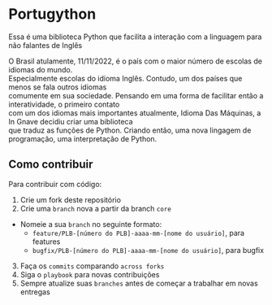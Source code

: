 # Portugython
Essa é uma biblioteca Python que facilita a interação com a linguagem para não falantes de Inglês

O Brasil atulamente, 11/11/2022, é o país com o maior número de escolas de idiomas do mundo. \
Especialmente escolas do idioma Inglês. Contudo, um dos países que menos se fala outros idiomas \
comumente em sua sociedade. Pensando em uma forma de facilitar então a interatividade, o primeiro contato \
com um dos idiomas mais importantes atualmente, Idioma Das Máquinas, a In Gnave decidiu criar uma biblioteca \
que traduz as funções de Python. Criando então, uma nova lingagem de programação, uma interpretação de Python.


## Como contribuir

Para contribuir com código:

1. Crie um fork deste repositório
2. Crie uma `branch` nova a partir da branch `core`
  * Nomeie a sua `branch` no seguinte formato:
    - `feature/PLB-[número do PLB]-aaaa-mm-[nome do usuário]`, para features
    - `bugfix/PLB-[número do PLB]-aaaa-mm-[nome do usuário]`, para bugfix
3. Faça os `commits` comparando `across forks`
4. Siga o `playbook` para novas contribuições
5. Sempre atualize suas `branches` antes de começar a trabalhar em novas entregas 
